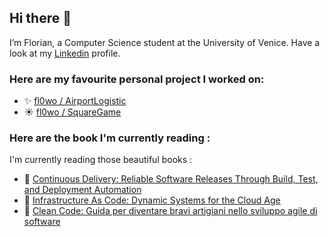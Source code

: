 ## Hi there 👋

I’m Florian, a Computer Science student at the University of Venice.
Have a look at my [Linkedin](https://www.linkedin.com/in/florian-sabani/) profile.
### Here are my favourite personal project I worked on:

- ✨ [fl0wo / AirportLogistic](https://github.com/fl0wo/AirportLogistic)
- ☀️ [fl0wo / SquareGame](https://github.com/fl0wo/SquareGame)

### Here are the book I'm currently reading : 

I'm currently reading those beautiful books : 
- 🌱 [Continuous Delivery: Reliable Software Releases Through Build, Test, and Deployment Automation](https://www.amazon.it/dp/0321601912/?coliid=I189P01PXW4YNV&colid=2G7US9UB3V5DC&psc=1&ref_=lv_ov_lig_dp_it)
- 👯 [Infrastructure As Code: Dynamic Systems for the Cloud Age](https://www.amazon.it/dp/1098114671/?coliid=IAQA5APU5HL1G&colid=2G7US9UB3V5DC&psc=1&ref_=lv_ov_lig_dp_it)
- 💬 [Clean Code: Guida per diventare bravi artigiani nello sviluppo agile di software](https://www.amazon.it/gp/product/B07BSVPHXD/ref=ku_mi_rw_edp_ku)
